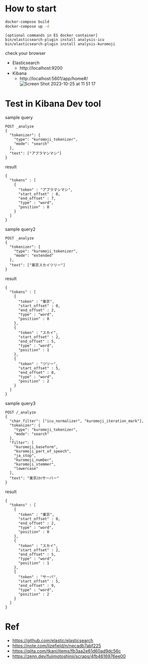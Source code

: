# How to start
```bash
docker-compose build
docker-compose up -d
```


```
[optional commands in ES docker container]
bin/elasticsearch-plugin install analysis-icu
bin/elasticsearch-plugin install analysis-kuromoji
```

check your browser
* Elasticsearch
  * http://localhost:9200
* Kibana
  * http://localhost:5601/app/home#/
  ![Screen Shot 2023-10-25 at 11 51 17](https://github.com/Baplisca/elastic-search-sandbox/assets/65814732/030a92e1-ce54-4655-8624-355e06b1bc1e)


# Test in Kibana Dev tool
sample query
```
POST _analyze
{
  "tokenizer": {
    "type": "kuromoji_tokenizer",
    "mode": "search"
  },
  "text": ["アブラマシマシ"]
}
```
result
```
{
  "tokens" : [
    {
      "token" : "アブラマシマシ",
      "start_offset" : 0,
      "end_offset" : 7,
      "type" : "word",
      "position" : 0
    }
  ]
}
```

sample query2
```
POST _analyze
{
  "tokenizer": {
    "type": "kuromoji_tokenizer",
    "mode": "extended"
  },
  "text": ["東京スカイツリー"]
}
```

result
```
{
  "tokens" : [
    {
      "token" : "東京",
      "start_offset" : 0,
      "end_offset" : 2,
      "type" : "word",
      "position" : 0
    },
    {
      "token" : "スカイ",
      "start_offset" : 2,
      "end_offset" : 5,
      "type" : "word",
      "position" : 1
    },
    {
      "token" : "ツリー",
      "start_offset" : 5,
      "end_offset" : 8,
      "type" : "word",
      "position" : 2
    }
  ]
}
```

sample query3
```
POST /_analyze
{
  "char_filter": ["icu_normalizer", "kuromoji_iteration_mark"],
  "tokenizer": {
    "type": "kuromoji_tokenizer",
    "mode": "search"
  },
  "filter": [
    "kuromoji_baseform",
    "kuromoji_part_of_speech",
    "ja_stop",
    "kuromoji_number",
    "kuromoji_stemmer",
    "lowercase"
  ],
  "text": "東京ｽｶｲサーバー"
}
```

result
```
{
  "tokens" : [
    {
      "token" : "東京",
      "start_offset" : 0,
      "end_offset" : 2,
      "type" : "word",
      "position" : 0
    },
    {
      "token" : "スカイ",
      "start_offset" : 2,
      "end_offset" : 5,
      "type" : "word",
      "position" : 1
    },
    {
      "token" : "サーバ",
      "start_offset" : 5,
      "end_offset" : 9,
      "type" : "word",
      "position" : 2
    }
  ]
}
```

# Ref
* https://github.com/elastic/elasticsearch
* https://note.com/lizefield/n/necadb7abf225
* https://qiita.com/tkani/items/fb3aa2e61d60ad9dc56c
* https://zenn.dev/fujimotoshinji/scraps/4fb4616976ee00